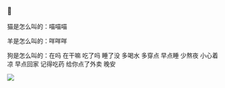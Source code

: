 ###  👋

<!--**Mayandev/Mayandev** is a ✨ _special_ ✨ repository because its `README.md` (this file) appears on your GitHub profile.

Here are some ideas to get you started:

- 🔭 I’m currently working on ...
- 🌱 I’m currently learning ...
- 👯 I’m looking to collaborate on ...
- 🤔 I’m looking for help with ...
- 💬 Ask me about ...
- 📫 How to reach me: ...
- 😄 Pronouns: ...
- ⚡ Fun fact: ...
-->

猫是怎么叫的：喵喵喵


羊是怎么叫的：咩咩咩


狗是怎么叫的：在吗 在干嘛 吃了吗 睡了没 多喝水 多穿点 早点睡 少熬夜 小心着凉 早点回家 记得吃药 给你点了外卖 晚安

![](https://github-readme-stats.vercel.app/api?username=mayandev&theme=dark)
